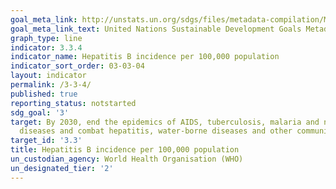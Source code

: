 ```yaml
---
goal_meta_link: http://unstats.un.org/sdgs/files/metadata-compilation/Metadata-Goal-3.pdf
goal_meta_link_text: United Nations Sustainable Development Goals Metadata (pdf 865kB)
graph_type: line
indicator: 3.3.4
indicator_name: Hepatitis B incidence per 100,000 population
indicator_sort_order: 03-03-04
layout: indicator
permalink: /3-3-4/
published: true
reporting_status: notstarted
sdg_goal: '3'
target: By 2030, end the epidemics of AIDS, tuberculosis, malaria and neglected tropical
  diseases and combat hepatitis, water-borne diseases and other communicable diseases
target_id: '3.3'
title: Hepatitis B incidence per 100,000 population
un_custodian_agency: World Health Organisation (WHO)
un_designated_tier: '2'
---
```

